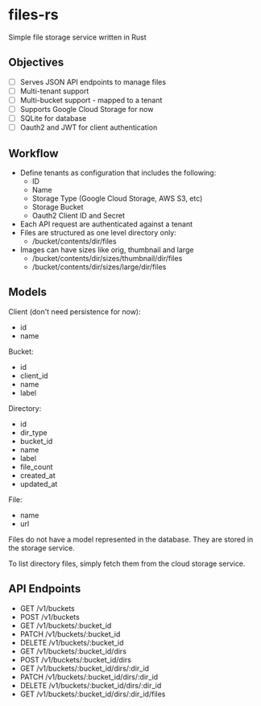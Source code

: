 # files-rs

Simple file storage service written in Rust

## Objectives

- [ ] Serves JSON API endpoints to manage files
- [ ] Multi-tenant support
- [ ] Multi-bucket support - mapped to a tenant
- [ ] Supports Google Cloud Storage for now
- [ ] SQLite for database
- [ ] Oauth2 and JWT for client authentication

## Workflow

- Define tenants as configuration that includes the following:
  - ID
  - Name
  - Storage Type (Google Cloud Storage, AWS S3, etc)
  - Storage Bucket
  - Oauth2 Client ID and Secret
- Each API request are authenticated against a tenant
- Files are structured as one level directory only:
  - /bucket/contents/dir/files
- Images can have sizes like orig, thumbnail and large
  - /bucket/contents/dir/sizes/thumbnail/dir/files
  - /bucket/contents/dir/sizes/large/dir/files

## Models

Client (don't need persistence for now):
- id
- name

Bucket:
- id
- client_id
- name
- label

Directory:
- id
- dir_type
- bucket_id
- name
- label
- file_count
- created_at
- updated_at

File:
- name
- url

Files do not have a model represented in the database. They are stored in the storage service.

To list directory files, simply fetch them from the cloud storage service.

## API Endpoints

- GET /v1/buckets
- POST /v1/buckets
- GET /v1/buckets/:bucket_id
- PATCH /v1/buckets/:bucket_id
- DELETE /v1/buckets/:bucket_id
- GET /v1/buckets/:bucket_id/dirs
- POST /v1/buckets/:bucket_id/dirs
- GET /v1/buckets/:bucket_id/dirs/:dir_id
- PATCH /v1/buckets/:bucket_id/dirs/:dir_id
- DELETE /v1/buckets/:bucket_id/dirs/:dir_id
- GET /v1/buckets/:bucket_id/dirs/:dir_id/files

